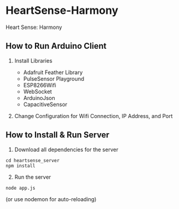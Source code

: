 # HeartSense-Harmony
Heart Sense: Harmony

## How to Run Arduino Client

1. Install Libraries
    - Adafruit Feather Library
    - PulseSensor Playground
    - ESP8266Wifi
    - WebSocket
    - ArduinoJson
    - CapacitiveSensor

2. Change Configuration for Wifi Connection, IP Address, and Port

## How to Install & Run Server

1. Download all dependencies for the server

```
cd heartsense_server
npm install
```

2. Run the server

```
node app.js
```

(or use nodemon for auto-reloading)